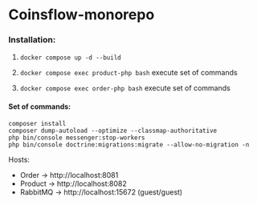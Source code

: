 # Coinsflow-monorepo

### Installation:
1) `docker compose up -d --build`

2) `docker compose exec product-php bash`
execute set of commands

3) `docker compose exec order-php bash`
execute set of commands

#### Set of commands:
```
composer install
composer dump-autoload --optimize --classmap-authoritative
php bin/console messenger:stop-workers
php bin/console doctrine:migrations:migrate --allow-no-migration -n
```

Hosts:
* Order → http://localhost:8081
* Product → http://localhost:8082
* RabbitMQ → http://localhost:15672 (guest/guest)
